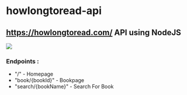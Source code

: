 # howlongtoread-api
## https://howlongtoread.com/ API using NodeJS
<img src="https://howlongtoread.com/img/hltr-logo.svg" />

<h3>Endpoints : </h3>
<ul>
  <li>
    "/" - Homepage
  </li>
  <li>
    "book/{bookId}" - Bookpage
  </li>
  <li>
    "search/{bookName}" - Search For Book
  </li>
</ul>
